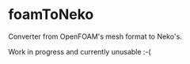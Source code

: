 # foamToNeko
Converter from OpenFOAM's mesh format to Neko's.

Work in progress and currently unusable :-(
